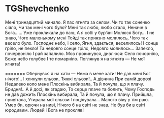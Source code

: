 ﻿# TGShevchenko

Мені тринадцятий минало.
Я пас ягнята за селом.
Чи то так сонечко сіяло,
Чи так мені чого було?
Мені так любо, любо стало,
Неначе в Бога......
Уже прокликали до паю,
А я собі у бур’яні
Молюся Богу... І не знаю,
Чого маленькому мені
Тойді так приязно молилось,
Чого так весело було.
Господнє небо, і село,
Ягня, здається, веселилось!
І сонце гріло, не пекло!
Та недовго сонце гріло,
Недовго молилось...
Запекло, почервоніло
І рай запалило.
Мов прокинувся, дивлюся:
Село почорніло,
Боже небо голубеє
І те помарніло.
Поглянув я на ягнята —
Не мої ягнята!







=======
Обернувся я на хати —
Нема в мене хати!
Не дав мені Бог нічого!..
І хлинули сльози,
Тяжкі сльози!.. А дівчина
При самій дорозі
Недалеко коло мене
Плоскінь вибирала,
Та й почула, що я плачу.
Бридня!.. А й досі, як згадаю,
То серце плаче та болить,
Чому Господь не дав дожить
Плоскінь вибирала,
Та й почула, що я плачу. 
Прийшла, привітала,
Утирала мої сльози
І поцілувала...
Малого віку у тім раю.
Умер би, орючи на ниві,
Нічого б на світі не знав.
Не був би в світі юродивим.
Людей і Бога не прокляв!

